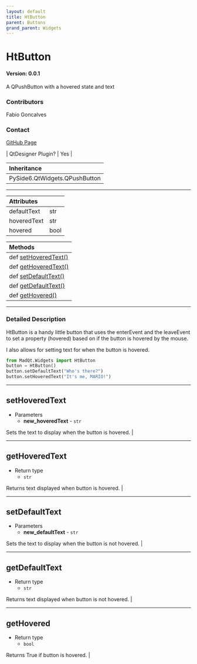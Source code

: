 ```yaml
---
layout: default
title: HtButton
parent: Buttons
grand_parent: Widgets
---
```


# HtButton
#### Version: 0.0.1
A QPushButton with a hovered state and text

### Contributors
Fabio Goncalves

### Contact
[GitHub Page](https://github.com/MadPonyInteractive)

| QtDesigner Plugin? | Yes |

| Inheritance                   |
|:------------------------------|
| PySide6.QtWidgets.QPushButton |

***

| Attributes    |      |
|:--------------|:-----|
| defaultText   | str  |
| hoveredText   | str  |
| hovered       | bool |

| Methods |
|:----------|
|def [setHoveredText()](HtButton.html#sethoveredtext)|
|def [getHoveredText()](HtButton.html#gethoveredtext)|
|def [setDefaultText()](HtButton.html#setdefaulttext)|
|def [getDefaultText()](HtButton.html#getdefaulttext)|
|def [getHovered()](HtButton.html#gethovered)|

***

### Detailed Description
HtButton is a handy little button that uses the enterEvent and the leaveEvent
to set a property (hovered) based on if the button is hovered by the mouse.

I also allows for setting text for when the button is hovered.

```python
from MadQt.Widgets import HtButton
button = HtButton()
button.setDefaultText("Who's there?")
button.setHoveredText("It's me, MARIO!")
```

***

## setHoveredText
* Parameters
    * **new_hoveredText** - `str`

Sets the text to display when the button is hovered. |

***

## getHoveredText
* Return type
    * `str`

Returns text displayed when button is hovered. |

***

## setDefaultText
* Parameters
    * **new_defaultText** - `str`

Sets the text to display when the button is not hovered. |

***

## getDefaultText
* Return type
    * `str`

Returns text displayed when button is not hovered. |

***

## getHovered
* Return type
    * `bool`

Returns True if button is hovered. |
